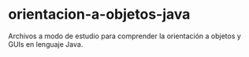 # orientacion-a-objetos-java
 Archivos a modo de estudio para comprender la orientación a objetos y GUIs en lenguaje Java.
